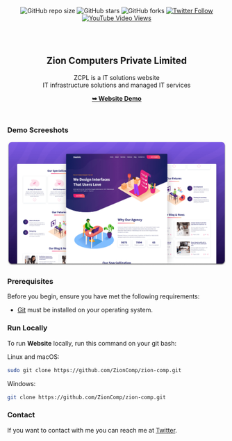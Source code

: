 <div align="center">
  
  ![GitHub repo size](https://img.shields.io/github/repo-size/codewithsadee/desinic)
  ![GitHub stars](https://img.shields.io/github/stars/codewithsadee/desinic?style=social)
  ![GitHub forks](https://img.shields.io/github/forks/codewithsadee/desinic?style=social)
[![Twitter Follow](https://img.shields.io/twitter/follow/codewithsadee_?style=social)](https://twitter.com/intent/follow?screen_name=codewithsadee_)
  [![YouTube Video Views](https://img.shields.io/youtube/views/SjhiZ_ySGzA?style=social)](https://youtu.be/SjhiZ_ySGzA)

  <br />
  <br />

  <h2 align="center">Zion Computers Private Limited </h2>

ZCPL is a IT solutions website <br />IT infrastructure solutions and managed IT services

<a href="https://sites.google.com/a/ziongroup.com/www-zcpl-co-in/welcome-to-zion-group"><strong>➥ Website Demo</strong></a>

</div>

<br />

### Demo Screeshots

![Desinic Desktop Demo](./readme-images/desktop.png "Desktop Demo")

### Prerequisites

Before you begin, ensure you have met the following requirements:

- [Git](https://git-scm.com/downloads "Download Git") must be installed on your operating system.

### Run Locally

To run **Website** locally, run this command on your git bash:

Linux and macOS:

```bash
sudo git clone https://github.com/ZionComp/zion-comp.git
```

Windows:

```bash
git clone https://github.com/ZionComp/zion-comp.git
```

### Contact

If you want to contact with me you can reach me at [Twitter](https://twitter.com/ZionComp).
